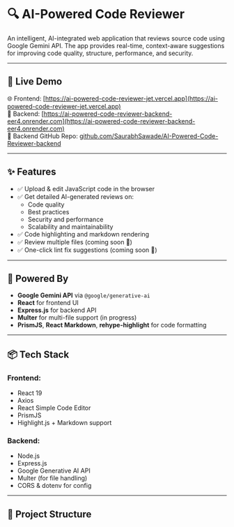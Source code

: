 # 🔍 AI-Powered Code Reviewer

An intelligent, AI-integrated web application that reviews source code using Google Gemini API. The app provides real-time, context-aware suggestions for improving code quality, structure, performance, and security.

---

## 🚀 Live Demo

🌐 Frontend: [https://ai-powered-code-reviewer-jet.vercel.app](https://ai-powered-code-reviewer-jet.vercel.app)  
🔗 Backend: [https://ai-powered-code-reviewer-backend-eer4.onrender.com](https://ai-powered-code-reviewer-backend-eer4.onrender.com)  
📁 Backend GitHub Repo: [github.com/SaurabhSawade/AI-Powered-Code-Reviewer-backend](https://github.com/SaurabhSawade/AI-Powered-Code-Reviewer-backend.git)

---

## ✨ Features

- ✅ Upload & edit JavaScript code in the browser
- ✅ Get detailed AI-generated reviews on:
  - Code quality
  - Best practices
  - Security and performance
  - Scalability and maintainability
- ✅ Code highlighting and markdown rendering
- ✅ Review multiple files (coming soon 🚧)
- ✅ One-click lint fix suggestions (coming soon 🚧)

---

## 🧠 Powered By

- **Google Gemini API** via `@google/generative-ai`
- **React** for frontend UI
- **Express.js** for backend API
- **Multer** for multi-file support (in progress)
- **PrismJS**, **React Markdown**, **rehype-highlight** for code formatting

---

## 📦 Tech Stack

### Frontend:
- React 19
- Axios
- React Simple Code Editor
- PrismJS
- Highlight.js + Markdown support

### Backend:
- Node.js
- Express.js
- Google Generative AI API
- Multer (for file handling)
- CORS & dotenv for config

---

## 📁 Project Structure